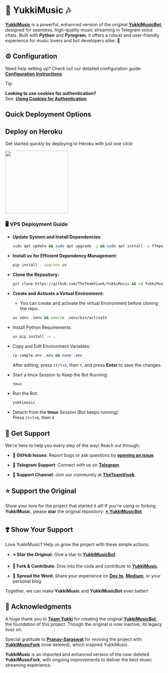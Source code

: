 # 🎵 **YukkiMusic** 🎶

[**YukkiMusic**](https://github.com/TheTeamVivek/YukkiMusic) is a powerful, enhanced version of the original [**YukkiMusicBot**](https://github.com/TeamYukki/YukkiMusicBot), designed for seamless, high-quality music streaming in Telegram voice chats. Built with **Python** and **Pyrogram**, it offers a robust and user-friendly experience for music lovers and bot developers alike. 🚀


## ⚙️ Configuration

Need help setting up? Check out our detailed configuration guide: [**Configuration Instructions**](https://github.com/TheTeamVivek/YukkiMusic/blob/master/config/README.md).

> [!TIP]
> **Looking to use cookies for authentication?**  
> See: [**Using Cookies for Authentication**](https://github.com/TheTeamVivek/YukkiMusic/blob/master/config/README.md#using-cookies-for-authentication)

## Quick Deployment Options

## Deploy on Heroku
Get started quickly by deploying to Heroku with just one click:

<a href="https://dashboard.heroku.com/new?template=https://github.com/riad77dock/riadmusic1">
  <img src="https://img.shields.io/badge/Deploy%20To%20Heroku-red?style=for-the-badge&logo=heroku" width="200"/>
</a>

### 🖥️ VPS Deployment Guide

- **Update System and Install Dependencies**:  
  ```bash
  sudo apt update && sudo apt upgrade -y && sudo apt install -y ffmpeg git python3-pip tmux nano
  ```

- **Install uv for Efficient Dependency Management**:
  ```bash
  pip install --upgrade uv
  ```


- **Clone the Repository:**  
  ```bash
  git clone https://github.com/TheTeamVivek/YukkiMusic && cd YukkiMusic
  ```
  

- **Create and Activate a Virtual Environment:**
  - You can create and activate the virtual Environment before cloning the repo.
  ```bash
  uv venv .venv && source .venv/bin/activate
  ```

- Install Python Requirements:  
  ```bash
  uv pip install -e .
  ```

- Copy and Edit Environment Variables:  
  ```bash
  cp sample.env .env && nano .env
  ```
  After editing, press `Ctrl+X`, then `Y`, and press **Enter** to save the changes.

- Start a tmux Session to Keep the Bot Running:  
  ```bash
  tmux
  ```

- Run the Bot:  
  ```bash
  yukkimusic
  ```

- Detach from the **tmux** Session (Bot keeps running):  
  Press `Ctrl+b`, then `d`

## 🤝 Get Support

We're here to help you every step of the way! Reach out through:

- **📝 GitHub Issues**: Report bugs or ask questions by [**opening an issue**](https://github.com/TheTeamVivek/YukkiMusic/issues/new?assignees=&labels=question&title=support).

- **💬 Telegram Support**: Connect with us on [**Telegram**](https://t.me/TheTeamVk).

- **👥 Support Channel**: Join our community at
 [**TheTeamVivek**](https://t.me/TheTeamVivek).


## ⭐ Support the Original
Show your love for the project that started it all! If you're using or forking **YukkiMusic**, please **star** the original repository: [**⭐ YukkiMusicBot**](https://github.com/TeamYukki/YukkiMusicBot)


## ❣️ Show Your Support

Love YukkiMusic? Help us grow the project with these simple actions:

- **⭐ Star the Original:** Give a star to [**YukkiMusicBot**](https://github.com/TeamYukki/YukkiMusicBot).
  
- **🍴 Fork & Contribute**: Dive into the code and contribute to [**YukkiMusic**](https://github.com/TheTeamVivek/YukkiMusic).

- **📢 Spread the Word**: Share your experience on [**Dev.to**](https://dev.to/), [**Medium**](https://medium.com/), or your personal blog.

Together, we can make **YukkiMusic** and **YukkiMusicBot** even better!

## 🙏 Acknowledgments 

A huge thank you to [**Team Yukki**](https://github.com/TeamYukki) for creating the original [**YukkiMusicBot**](https://github.com/TeamYukki/YukkiMusicBot), the foundation of this project. Though the original is now inactive, its legacy lives on.

Special gratitude to [**Pranav-Saraswat**](https://github.com/Pranav-Saraswat) for reviving the project with [**YukkiMusicFork**](https://github.com/Pranav-Saraswat/YukkiMusicFork) (now deleted), which inspired YukkiMusic.

**YukkiMusic** is an imported and enhanced version of the now-deleted **YukkiMusicFork**, with ongoing improvements to deliver the best music streaming experience.
